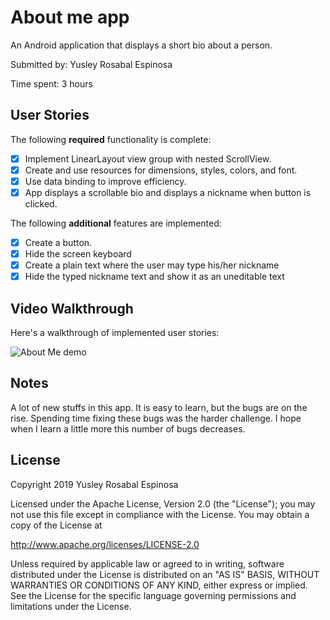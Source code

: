 # About me app

An Android application that displays a short bio about a person.

Submitted by: Yusley Rosabal Espinosa

Time spent: 3 hours

## User Stories

The following **required** functionality is complete:

* [x] Implement LinearLayout view group with nested ScrollView.
* [x] Create and use resources for dimensions, styles, colors, and font.
* [x] Use data binding to improve efficiency.
* [x] App displays a scrollable bio and displays a nickname when button is clicked.

The following **additional** features are implemented:

* [x] Create a button.
* [x] Hide the screen keyboard
* [x] Create a plain text where the user may type his/her nickname
* [x] Hide the typed nickname text and show it as an uneditable text

## Video Walkthrough 

Here's a walkthrough of implemented user stories:

<img src='name_of_file.gif' title='About Me animated demo' alt='About Me demo' />

## Notes

A lot of new stuffs in this app. It is easy to learn, but the bugs are on the rise.
Spending time fixing these bugs was the harder challenge.
I hope when I learn a little more this number of bugs decreases.

## License

Copyright 2019 Yusley Rosabal Espinosa

Licensed under the Apache License, Version 2.0 (the "License");
you may not use this file except in compliance with the License.
You may obtain a copy of the License at

http://www.apache.org/licenses/LICENSE-2.0

Unless required by applicable law or agreed to in writing, software
distributed under the License is distributed on an "AS IS" BASIS,
WITHOUT WARRANTIES OR CONDITIONS OF ANY KIND, either express or implied.
See the License for the specific language governing permissions and
limitations under the License.
